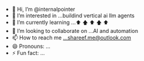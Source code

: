 - 👋 Hi, I’m @internalpointer
- 👀 I’m interested in ...buildind vertical ai llm agents
- 🌱 I’m currently learning ...⬆️ 🡅 ⬆️ 🡅 ⬆️
- 💞️ I’m looking to collaborate on ...AI and automation
- 📫 How to reach me ...shareef.me@outlook.com
- 😄 Pronouns: ...
- ⚡ Fun fact: ...

<!---
internalpointer/internalpointer is a ✨ special ✨ repository because its `README.md` (this file) appears on your GitHub profile.
You can click the Preview link to take a look at your changes.
--->
